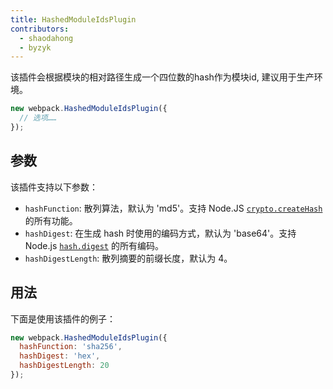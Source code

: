 ```yaml
---
title: HashedModuleIdsPlugin
contributors:
  - shaodahong
  - byzyk
---
```


该插件会根据模块的相对路径生成一个四位数的hash作为模块id, 建议用于生产环境。

``` js
new webpack.HashedModuleIdsPlugin({
  // 选项……
});
```


## 参数

该插件支持以下参数：

- `hashFunction`: 散列算法，默认为 'md5'。支持 Node.JS [`crypto.createHash`](https://nodejs.org/api/crypto.html#crypto_crypto_createhash_algorithm_options) 的所有功能。
- `hashDigest`: 在生成 hash 时使用的编码方式，默认为 'base64'。支持 Node.js [`hash.digest`](https://nodejs.org/api/crypto.html#crypto_hash_digest_encoding) 的所有编码。
- `hashDigestLength`: 散列摘要的前缀长度，默认为 4。


## 用法

下面是使用该插件的例子：

``` js
new webpack.HashedModuleIdsPlugin({
  hashFunction: 'sha256',
  hashDigest: 'hex',
  hashDigestLength: 20
});
```
